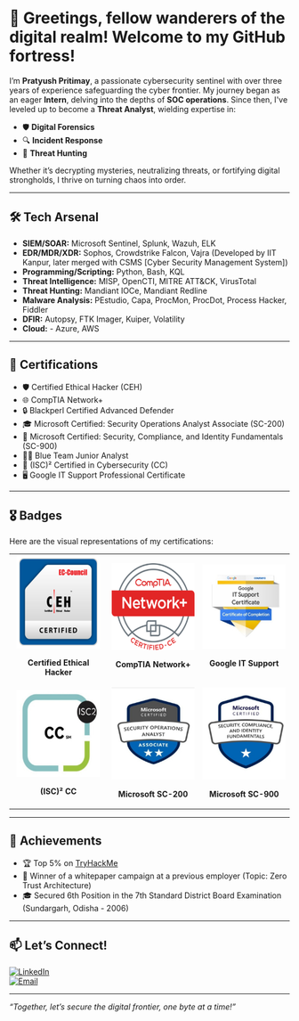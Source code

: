 # 👋 Greetings, fellow wanderers of the digital realm! Welcome to my GitHub fortress!  

I’m **Pratyush Pritimay**, a passionate cybersecurity sentinel with over three years of experience safeguarding the cyber frontier. My journey began as an eager **Intern**, delving into the depths of **SOC operations**. Since then, I've leveled up to become a **Threat Analyst**, wielding expertise in:  
- 🛡️ **Digital Forensics**  
- 🔍 **Incident Response**  
- 🎯 **Threat Hunting**  

Whether it’s decrypting mysteries, neutralizing threats, or fortifying digital strongholds, I thrive on turning chaos into order.  

---

## 🛠️ Tech Arsenal
- **SIEM/SOAR:** Microsoft Sentinel, Splunk, Wazuh, ELK  
- **EDR/MDR/XDR:** Sophos, Crowdstrike Falcon, Vajra (Developed by IIT Kanpur, later merged with CSMS [Cyber Security Management System])  
- **Programming/Scripting:** Python, Bash, KQL  
- **Threat Intelligence:** MISP, OpenCTI, MITRE ATT&CK, VirusTotal  
- **Threat Hunting:** Mandiant IOCe, Mandiant Redline  
- **Malware Analysis:** PEstudio, Capa, ProcMon, ProcDot, Process Hacker, Fiddler  
- **DFIR:** Autopsy, FTK Imager, Kuiper, Volatility
- **Cloud:** - Azure, AWS

---

## 🏅 Certifications
- 🛡️ Certified Ethical Hacker (CEH)  
- 🌐 CompTIA Network+  
- 🔒 Blackperl Certified Advanced Defender  
- 🎓 Microsoft Certified: Security Operations Analyst Associate (SC-200)  
- 🔑 Microsoft Certified: Security, Compliance, and Identity Fundamentals (SC-900)  
- 🕵️‍♂️ Blue Team Junior Analyst  
- 📜 (ISC)² Certified in Cybersecurity (CC)  
- 🖥️ Google IT Support Professional Certificate  

---

## 🎖️ Badges
Here are the visual representations of my certifications:

<table>
  <tr>
    <td align="center">
      <img src="https://github.com/ppratyush09/ppratyush09/blob/main/Certification%20Badges/CEH.png?raw=true" alt="Certified Ethical Hacker" style="width:150px;">
      <p><b>Certified Ethical Hacker</b></p>
    </td>
    <td align="center">
      <img src="https://github.com/ppratyush09/ppratyush09/blob/main/Certification%20Badges/CompTIA%20Network+.png?raw=true" alt="CompTIA Network+" style="width:150px;">
      <p><b>CompTIA Network+</b></p>
    </td>
    <td align="center">
      <img src="https://github.com/ppratyush09/ppratyush09/blob/main/Certification%20Badges/Google%20IT%20Support%20Pro.jpg?raw=true" alt="Google IT Support Pro" style="width:150px;">
      <p><b>Google IT Support</b></p>
    </td>
  </tr>
  <tr>
    <td align="center">
      <img src="https://github.com/ppratyush09/ppratyush09/blob/main/Certification%20Badges/ISC2%20CC.jpg?raw=true" alt="(ISC)² Certified in Cybersecurity" style="width:150px;">
      <p><b>(ISC)² CC</b></p>
    </td>
    <td align="center">
      <img src="https://github.com/ppratyush09/ppratyush09/blob/main/Certification%20Badges/Microsoft%20SC%20200.jpg?raw=true" alt="Microsoft SC-200" style="width:150px;">
      <p><b>Microsoft SC-200</b></p>
    </td>
    <td align="center">
      <img src="https://github.com/ppratyush09/ppratyush09/blob/main/Certification%20Badges/Microsoft%20SC%20900.jpg?raw=true" alt="Microsoft SC-900" style="width:150px;">
      <p><b>Microsoft SC-900</b></p>
    </td>
  </tr>
</table>


---

## 🌟 Achievements
- 🏆 Top 5% on [TryHackMe](https://tryhackme.com/r/p/ivor)
- 📝 Winner of a whitepaper campaign at a previous employer (Topic: Zero Trust Architecture)  
- 🎓 Secured 6th Position in the 7th Standard District Board Examination (Sundargarh, Odisha - 2006)  


---

## 📫 Let’s Connect!
[![LinkedIn](https://img.shields.io/badge/LinkedIn-Pratyush_Pritimay-0077B5?style=for-the-badge&logo=linkedin&logoColor=white)](https://www.linkedin.com/in/pratyushcs9/)  
[![Email](https://img.shields.io/badge/Email-pritimaypratyush7@gmail.com-red?style=for-the-badge&logo=gmail&logoColor=white)](mailto:pritimaypratyush7@gmail.com)  

---

*“Together, let’s secure the digital frontier, one byte at a time!”*
